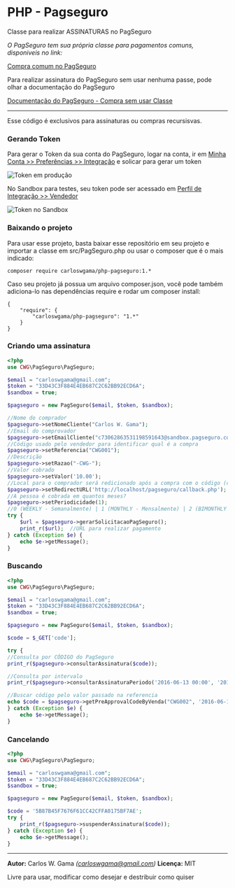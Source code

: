 # PHP - Pagseguro
Classe para realizar ASSINATURAS no PagSeguro

*O PagSeguro tem sua própria classe para pagamentos comuns, disponiveis no link:*

[Compra comum no PagSeguro](https://pagseguro.uol.com.br/v2/guia-de-integracao/api-de-pagamentos.html#!rmcl)

Para realizar assinatura do PagSeguro sem usar nenhuma passe, pode olhar a documentação do PagSeguro

[Documentação do PagSeguro - Compra sem usar Classe](http://download.uol.com.br/pagseguro/docs/pagseguro-assinatura-automatica.pdf)

-----
Esse código é exclusivos para assinaturas ou compras recursisvas. 

### Gerando Token

Para gerar o Token da sua conta do PagSeguro, logar na conta, ir em [Minha Conta >> Preferências >> Integração](https://pagseguro.uol.com.br/preferencias/integracoes.jhtml) e solicar para gerar um token

![Token em produção](http://carloswgama.com.br/pagseguro/pagseguro_gerar_token.jpg)

No Sandbox para testes, seu token pode ser acessado em [Perfil de Integração >> Vendedor](https://sandbox.pagseguro.uol.com.br/vendedor/configuracoes.html)

![Token no Sandbox](http://carloswgama.com.br/pagseguro/pagseguro_gerar_token_sandbox.jpg)

### Baixando o projeto

Para usar esse projeto, basta baixar esse repositório em seu projeto e importar a classe em src/PagSeguro.php ou usar o composer que é o mais indicado:

```
composer require carloswgama/php-pagseguro:1.*
```

Caso seu projeto já possua um arquivo composer.json, você pode também adiciona-lo nas dependências require e rodar um composer install:
```
{
    "require": {
        "carloswgama/php-pagseguro": "1.*"
    }
}
```

### Criando uma assinatura
``` php
<?php
use CWG\PagSeguro\PagSeguro;

$email = "carloswgama@gmail.com";
$token = "33D43C3F884E4EB687C2C62BB92ECD6A";
$sandbox = true;

$pagseguro = new PagSeguro($email, $token, $sandbox);

//Nome do comprador
$pagseguro->setNomeCliente("Carlos W. Gama");	
//Email do comprovador
$pagseguro->setEmailCliente("c73062863531198591643@sandbox.pagseguro.com.br");
//Código usado pelo vendedor para identificar qual é a compra
$pagseguro->setReferencia("CWG001");	
//Descrição
$pagseguro->setRazao("-CWG-");		
//Valor cobrado
$pagseguro->setValor('10.00');			
//Local para o comprador será redicionado após a compra com o código (code) identificador da assinatura
$pagseguro->setRedirectURL('http://localhost/pagseguro/callback.php');	
//A pessoa é cobrada em quantos meses? 
$pagseguro->setPeriodicidade(1);		
//0 (WEEKLY - Semanalmente)	| 1 (MONTHLY - Mensalmente) | 2 (BIMONTHLY - Bimestralmente) | 3 (TRIMONTHLY - Trimestralmente) | 6 (SEMIANNUALLY - Semestralmente) | 12 (YEARLY - Anualmente)
try {
    $url = $pagseguro->gerarSolicitacaoPagSeguro();
    print_r($url);	//URL para realizar pagamento
} catch (Exception $e) {
    echo $e->getMessage();
}

```

### Buscando
``` php
<?php
use CWG\PagSeguro\PagSeguro;

$email = "carloswgama@gmail.com";
$token = "33D43C3F884E4EB687C2C62BB92ECD6A";
$sandbox = true;

$pagseguro = new PagSeguro($email, $token, $sandbox);

$code = $_GET['code']; 

try {
//Consulta por CÓDIGO do PagSeguro
print_r($pagseguro->consultarAssinatura($code));

//Consulta por intervalo
print_r($pagseguro->consultarAssinaturaPeriodo('2016-06-13 00:00', '2016-06-14 17:30'));

//Buscar código pelo valor passado na referencia
echo $code = $pagseguro->getPreApprovalCodeByVenda("CWG002", '2016-06-14 00:00', '2016-06-14 17:30');
} catch (Exception $e) {
    echo $e->getMessage();
}
```

### Cancelando
``` php
<?php
use CWG\PagSeguro\PagSeguro;

$email = "carloswgama@gmail.com";
$token = "33D43C3F884E4EB687C2C62BB92ECD6A";
$sandbox = true;

$pagseguro = new PagSeguro($email, $token, $sandbox);

$code = '5B87B45F7676F61CC42CFFA0175BF7AE';
try {
    print_r($pagseguro->suspenderAssinatura($code));
} catch (Exception $e) {
    echo $e->getMessage();
} 
```
---
**Autor:**  Carlos W. Gama *(carloswgama@gmail.com)*
**Licença:** MIT

Livre para usar, modificar como desejar e destribuir como quiser
